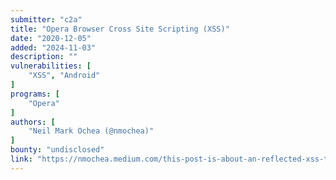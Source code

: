 ```yaml
---
submitter: "c2a"
title: "Opera Browser Cross Site Scripting (XSS)"
date: "2020-12-05"
added: "2024-11-03"
description: ""
vulnerabilities: [
    "XSS", "Android"
]
programs: [
    "Opera"
]
authors: [
    "Neil Mark Ochea (@nmochea)"
]
bounty: "undisclosed"
link: "https://nmochea.medium.com/this-post-is-about-an-reflected-xss-that-i-found-on-opera-browser-application-which-could-have-been-39823a22045d"
---
```




